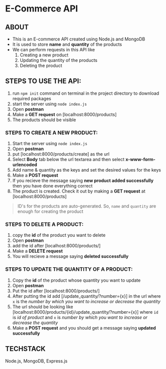 # E-Commerce API


## ABOUT
* This is an E-commerce API created using Node.js and MongoDB
* It is used to store **name** and **quantity** of the products
* We can perform requests in this API like
    1. Creating a new product
    2. Updating the quantity of the products
    3. Deleting the product


## STEPS TO USE THE API:
1. run `npm init` command on terminal in the project directory to download required packages
2. start the server using `node index.js`
3. Open **postman**
4. Make a **GET request** on [localhost:8000/products]
5. The products should be visible

### STEPS TO CREATE A NEW PRODUCT: 
1. Start the server using `node index.js`
2. Open **postman**
3. put [localhost:8000/products/create] as the url
4. Select **Body** tab below the url textarea and then select **x-www-form-urlencoded**
5. Add name & quantity as the keys and set the desired values for the keys
6. Make a **POST request**
7. If you recieve the message saying **new product added successfully** then you have done everything correct
8. The product is created. Check it out by making a **GET request** at [localhost:8000/products]
> ID's for the products are auto-generated. So, `name` and `quantity` are enough for creating the product

### STEPS TO DELETE A PRODUCT:
1. copy the **id** of the product you want to delete
2. Open **postman**
3. add the id after [localhost:8000/products/]
4. Make a **DELETE request**
5. You will recieve a message saying **deleted successfully**

### STEPS TO UPDATE THE QUANTITY OF A PRODUCT:
1. Copy the **id** of the product whose quantity you want to update
2. Open **postman**
3. Put the id after [localhost:8000/products/]
4. After putting the id add [/update_quantity/?number={x}] in the url where `x` is the *number by which you want to increase or decrease the quantity*
5. The url should be looking like [localhost:8000/products/{id}/update_quantity/?number={x}] where `id` is *id of product* and `x` is *number by which you want to increase or decrease the quantity*
6. Make a **POST request** and you should get a message saying **updated successfully**


## TECHSTACK
Node.js, MongoDB, Express.js
